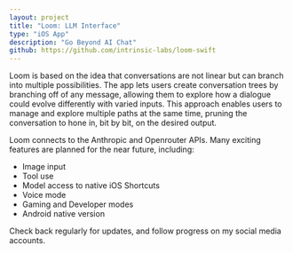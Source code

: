 ```yaml
---
layout: project
title: "Loom: LLM Interface"
type: "iOS App"
description: "Go Beyond AI Chat"
github: https://github.com/intrinsic-labs/loom-swift
---
```


Loom is based on the idea that conversations are not linear but can branch into multiple possibilities. The app lets users create conversation trees by branching off of any message, allowing them to explore how a dialogue could evolve differently with varied inputs. This approach enables users to manage and explore multiple paths at the same time, pruning the conversation to hone in, bit by bit, on the desired output.  

Loom connects to the Anthropic and Openrouter APIs. Many exciting features are planned for the near future, including: 

- Image input
- Tool use
- Model access to native iOS Shortcuts
- Voice mode
- Gaming and Developer modes
- Android native version

Check back regularly for updates, and follow progress on my social media accounts.